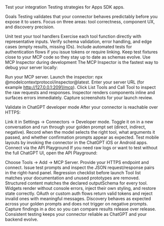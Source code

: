 Test your integration
Testing strategies for Apps SDK apps.

Goals
Testing validates that your connector behaves predictably before you expose it to users. Focus on three areas: tool correctness, component UX, and discovery precision.

Unit test your tool handlers
Exercise each tool function directly with representative inputs. Verify schema validation, error handling, and edge cases (empty results, missing IDs).
Include automated tests for authentication flows if you issue tokens or require linking.
Keep test fixtures close to your MCP code so they stay up to date as schemas evolve.
Use MCP Inspector during development
The MCP Inspector is the fastest way to debug your server locally:

Run your MCP server.
Launch the inspector: npx @modelcontextprotocol/inspector@latest.
Enter your server URL (for example http://127.0.0.1:2091/mcp).
Click List Tools and Call Tool to inspect the raw requests and responses.
Inspector renders components inline and surfaces errors immediately. Capture screenshots for your launch review.

Validate in ChatGPT developer mode
After your connector is reachable over HTTPS:

Link it in Settings → Connectors → Developer mode.
Toggle it on in a new conversation and run through your golden prompt set (direct, indirect, negative). Record when the model selects the right tool, what arguments it passed, and whether confirmation prompts appear as expected.
Test mobile layouts by invoking the connector in the ChatGPT iOS or Android apps.
Connect via the API Playground
If you need raw logs or want to test without the full ChatGPT UI, open the API Playground:

Choose Tools → Add → MCP Server.
Provide your HTTPS endpoint and connect.
Issue test prompts and inspect the JSON request/response pairs in the right-hand panel.
Regression checklist before launch
Tool list matches your documentation and unused prototypes are removed.
Structured content matches the declared outputSchema for every tool.
Widgets render without console errors, inject their own styling, and restore state correctly.
OAuth or custom auth flows return valid tokens and reject invalid ones with meaningful messages.
Discovery behaves as expected across your golden prompts and does not trigger on negative prompts.
Capture findings in a doc so you can compare results release over release. Consistent testing keeps your connector reliable as ChatGPT and your backend evolve.
